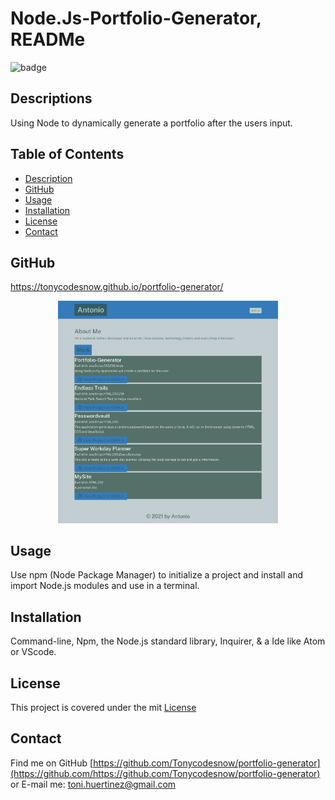 # Node.Js-Portfolio-Generator, READMe
  
  ![badge](https://img.shields.io/badge/license-mit.svg)
  
  ## Descriptions
  Using Node to dynamically generate a portfolio after the users input.
  

  ## Table of Contents
  - [Description](#description)
  - [GitHub](#github)
  - [Usage](#usage)
  - [Installation](#installation)
  - [License](#license)
  - [Contact](#contact)
  
  ## GitHub
  https://tonycodesnow.github.io/portfolio-generator/
  
<p align="center"><img src="./utils/Pix.png" width="70%"></p>
  
  ## Usage
  Use npm (Node Package Manager) to initialize a project and install and import Node.js modules and use in a terminal.

  
  ## Installation
  Command-line, Npm, the Node.js standard library, Inquirer, & a Ide like Atom or VScode. 
  
  ## License 
  This project is covered under the mit [License](https://choosealicense.com/licenses/mit)
  
  ## Contact
  Find me on GitHub [https://github.com/Tonycodesnow/portfolio-generator](https://github.com/https://github.com/Tonycodesnow/portfolio-generator)  or E-mail me: toni.huertinez@gmail.com
